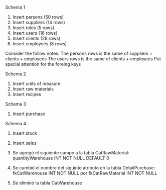 Schema 1
1. Insert persons (50 rows)
2. Insert suppliers (14 rows)
5. Insert roles (5 rows)
6. Insert users (16 rows)
3. Insert clients (28 rows)
4. Insert employees (8 rows)

Consider the follow notes:
The persons rows is the same of suppliers + clients + employees
The users rows is the same of clients + employees
Put special attention for the foreing keys

Schema 2
1. Insert units of measure
2. Insert raw materials
3. Insert recipes

Schema 3
1. Insert purchase

Schema 4
1. Insert stock
2. Insert sales


1. Se agregó el siguiente campo a la tabla CatRawMaterial:
quantityWarehouse INT NOT NULL DEFAULT 0

2. Se cambió el nombre del siguinte atributo en la tabla DetailPurchase:
fkCatWarehouse INT NOT NULL
por
fkCatRawMaterial INT NOT NULL

3. Se eliminó la tabla CatWarehouse